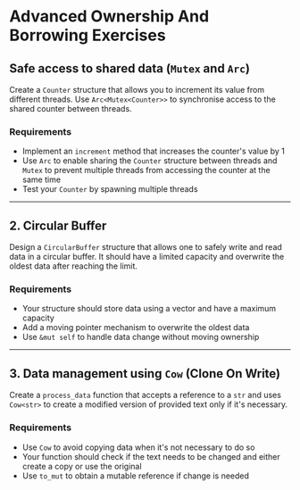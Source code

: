 # Advanced Ownership And Borrowing Exercises

## Safe access to shared data (`Mutex` and `Arc`)

Create a `Counter` structure that allows you to increment its value from different threads. Use `Arc<Mutex<Counter>>` to synchronise access to the shared counter between threads.

### Requirements

- Implement an `increment` method that increases the counter's value by 1
- Use `Arc` to enable sharing the `Counter` structure between threads and `Mutex` to prevent multiple threads from accessing the counter at the same time
- Test your `Counter` by spawning multiple threads

---

## 2. Circular Buffer

Design a `CircularBuffer` structure that allows one to safely write and read data in a circular buffer. It should have a limited capacity and overwrite the oldest data after reaching the limit.

### Requirements

- Your structure should store data using a vector and have a maximum capacity
- Add a moving pointer mechanism to overwrite the oldest data
- Use `&mut self` to handle data change without moving ownership

---

## 3. Data management using `Cow` (Clone On Write)

Create a `process_data` function that accepts a reference to a `str` and uses `Cow<str>` to create a modified version of provided text only if it's necessary.

### Requirements

- Use `Cow` to avoid copying data when it's not necessary to do so
- Your function should check if the text needs to be changed and either create a copy or use the original
- Use `to_mut` to obtain a mutable reference if change is needed
